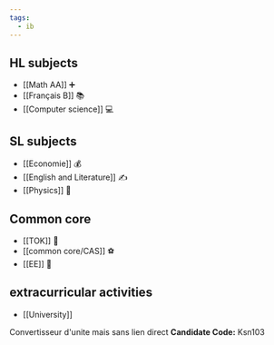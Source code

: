 ```yaml
---
tags:
  - ib
---
```


## HL subjects
 - [[Math AA]] ➕
 - [[Français B]] 📚
 - [[Computer science]] 💻

## SL subjects
- [[Economie]] 💰
- [[English and Literature]] ✍
- [[Physics]] 🔭

## Common core
- [[TOK]] 🧠
- [[common core/CAS]] ⚽
- [[EE]] 📑

## extracurricular activities
- [[University]]  

Convertisseur d'unite mais sans lien direct 
**Candidate Code:** Ksn103